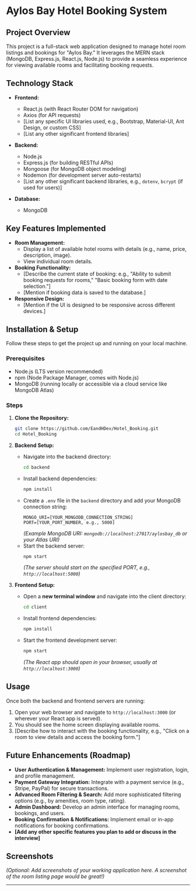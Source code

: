 # Aylos Bay Hotel Booking System

## Project Overview

This project is a full-stack web application designed to manage hotel room listings and bookings for "Aylos Bay." It leverages the MERN stack (MongoDB, Express.js, React.js, Node.js) to provide a seamless experience for viewing available rooms and facilitating booking requests.

## Technology Stack

*   **Frontend:**
    *   React.js (with React Router DOM for navigation)
    *   Axios (for API requests)
    *   [List any specific UI libraries used, e.g., Bootstrap, Material-UI, Ant Design, or custom CSS]
    *   [List any other significant frontend libraries]

*   **Backend:**
    *   Node.js
    *   Express.js (for building RESTful APIs)
    *   Mongoose (for MongoDB object modeling)
    *   Nodemon (for development server auto-restarts)
    *   [List any other significant backend libraries, e.g., `dotenv`, `bcrypt` (if used for users)]

*   **Database:**
    *   MongoDB

## Key Features Implemented

*   **Room Management:**
    *   Display a list of available hotel rooms with details (e.g., name, price, description, image).
    *   View individual room details.
*   **Booking Functionality:**
    *   [Describe the current state of booking: e.g., "Ability to submit booking requests for rooms," "Basic booking form with date selection."]
    *   [Mention if booking data is saved to the database.]
*   **Responsive Design:**
    *   [Mention if the UI is designed to be responsive across different devices.]

## Installation & Setup

Follow these steps to get the project up and running on your local machine.

### Prerequisites

*   Node.js (LTS version recommended)
*   npm (Node Package Manager, comes with Node.js)
*   MongoDB (running locally or accessible via a cloud service like MongoDB Atlas)

### Steps

1.  **Clone the Repository:**
    ```bash
    git clone https://github.com/EandHDev/Hotel_Booking.git
    cd Hotel_Booking
    ```

2.  **Backend Setup:**
    *   Navigate into the backend directory:
        ```bash
        cd backend
        ```
    *   Install backend dependencies:
        ```bash
        npm install
        ```
    *   Create a `.env` file in the `backend` directory and add your MongoDB connection string:
        ```
        MONGO_URI=[YOUR_MONGODB_CONNECTION_STRING]
        PORT=[YOUR_PORT_NUMBER, e.g., 5000]
        ```
        *(Example MongoDB URI: `mongodb://localhost:27017/aylosbay_db` or your Atlas URI)*
    *   Start the backend server:
        ```bash
        npm start
        ```
        *(The server should start on the specified PORT, e.g., `http://localhost:5000`)*

3.  **Frontend Setup:**
    *   Open a **new terminal window** and navigate into the client directory:
        ```bash
        cd client
        ```
    *   Install frontend dependencies:
        ```bash
        npm install
        ```
    *   Start the frontend development server:
        ```bash
        npm start
        ```
        *(The React app should open in your browser, usually at `http://localhost:3000`)*

## Usage

Once both the backend and frontend servers are running:

1.  Open your web browser and navigate to `http://localhost:3000` (or wherever your React app is served).
2.  You should see the home screen displaying available rooms.
3.  [Describe how to interact with the booking functionality, e.g., "Click on a room to view details and access the booking form."]

## Future Enhancements (Roadmap)

*   **User Authentication & Management:** Implement user registration, login, and profile management.
*   **Payment Gateway Integration:** Integrate with a payment service (e.g., Stripe, PayPal) for secure transactions.
*   **Advanced Room Filtering & Search:** Add more sophisticated filtering options (e.g., by amenities, room type, rating).
*   **Admin Dashboard:** Develop an admin interface for managing rooms, bookings, and users.
*   **Booking Confirmation & Notifications:** Implement email or in-app notifications for booking confirmations.
*   **[Add any other specific features you plan to add or discuss in the interview]**

## Screenshots

*(Optional: Add screenshots of your working application here. A screenshot of the room listing page would be great!)*

---
